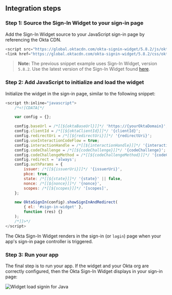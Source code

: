 ## Integration steps

### Step 1: Source the Sign-In Widget to your sign-in page

Add the Sign-In Widget source to your JavaScript sign-in page by referencing the Okta CDN.

```javascript
<script src="https://global.oktacdn.com/okta-signin-widget/5.8.2/js/okta-sign-in.min.js" type="text/javascript"></script>
<link href="https://global.oktacdn.com/okta-signin-widget/5.8.2/css/okta-sign-in.min.css" type="text/css" rel="stylesheet"/>
```

> **Note:** The previous snippet example uses Sign-In Widget, version `5.8.2`. Use the latest version of the Sign-In Widget found [here](https://github.com/okta/okta-signin-widget/releases/).

### Step 2: Add JavaScript to initialize and load the widget

Initialize the widget in the sign-in page, similar to the following snippet:

```javascript
<script th:inline="javascript">
    /*<![CDATA[*/

    var config = {};

    config.baseUrl = /*[[${oktaBaseUrl}]]*/ 'https://{yourOktaDomain}';
    config.clientId = /*[[${oktaClientId}]]*/ '{clientId}';
    config.redirectUri = /*[[${redirectUri}]]*/ '{redirectUri}';
    config.useInteractionCodeFlow = true;
    config.interactionHandle = /*[[${interactionHandle}]]*/ '{interactionHandle}';
    config.codeChallenge = /*[[${codeChallenge}]]*/ '{codeChallenge}';
    config.codeChallengeMethod = /*[[${codeChallengeMethod}]]*/ '{codeChallengeMethod}';
    config.redirect = 'always';
    config.authParams = {
        issuer: /*[[${issuerUri}]]*/ '{issuerUri}',
        pkce: true,
        state: /*[[${state}]]*/ '{state}' || false,
        nonce: /*[[${nonce}]]*/ '{nonce}',
        scopes: /*[[${scopes}]]*/ '[scopes]',
    };

    new OktaSignIn(config).showSignInAndRedirect(
        { el: '#sign-in-widget' },
        function (res) {}
    );
    /*]]>*/
</script>
```

The Okta Sign-In Widget renders in the sign-in (or `login`) page when your app's sign-in page controller is triggered.

### Step 3: Run your app

The final step is to run your app. If the widget and your Okta org are correctly
configured, then the Okta Sign-In Widget displays in your sign-in page:

<div class="common-image-format">

![Widget load signin for Java](/img/oie-embedded-sdk/oie-embedded-widget-use-case-load-screen-signin-java.png
 "Widget load signin for Java")

</div>
